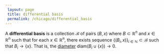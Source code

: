 ```yaml
---
 layout: page
 title: differential basis
 permalink: /chicago/differential_basis
---
```

A **differential basis** is a collection $\mathcal B$ of pairs $(B,x)$ where $B\subset\mathbb R^n$ and $x\in \mathbb R^n$ such that for each $x\in \mathbb R^n$, there exists sequence $\{(B_i, x)\}_{i\in\mathbb N}\subset \mathcal B$ such that $B_i \to \{x\}$. That is, the [diameter](https://mathgloss.github.io/MathGloss/chicago/diameter_of_a_set) $\text{diam}(B_i\cup\{x\}) \to 0$.

